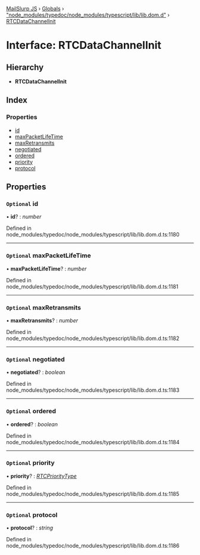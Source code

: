 [MailSlurp JS](../README.md) › [Globals](../globals.md) › ["node_modules/typedoc/node_modules/typescript/lib/lib.dom.d"](../modules/_node_modules_typedoc_node_modules_typescript_lib_lib_dom_d_.md) › [RTCDataChannelInit](_node_modules_typedoc_node_modules_typescript_lib_lib_dom_d_.rtcdatachannelinit.md)

# Interface: RTCDataChannelInit

## Hierarchy

* **RTCDataChannelInit**

## Index

### Properties

* [id](_node_modules_typedoc_node_modules_typescript_lib_lib_dom_d_.rtcdatachannelinit.md#optional-id)
* [maxPacketLifeTime](_node_modules_typedoc_node_modules_typescript_lib_lib_dom_d_.rtcdatachannelinit.md#optional-maxpacketlifetime)
* [maxRetransmits](_node_modules_typedoc_node_modules_typescript_lib_lib_dom_d_.rtcdatachannelinit.md#optional-maxretransmits)
* [negotiated](_node_modules_typedoc_node_modules_typescript_lib_lib_dom_d_.rtcdatachannelinit.md#optional-negotiated)
* [ordered](_node_modules_typedoc_node_modules_typescript_lib_lib_dom_d_.rtcdatachannelinit.md#optional-ordered)
* [priority](_node_modules_typedoc_node_modules_typescript_lib_lib_dom_d_.rtcdatachannelinit.md#optional-priority)
* [protocol](_node_modules_typedoc_node_modules_typescript_lib_lib_dom_d_.rtcdatachannelinit.md#optional-protocol)

## Properties

### `Optional` id

• **id**? : *number*

Defined in node_modules/typedoc/node_modules/typescript/lib/lib.dom.d.ts:1180

___

### `Optional` maxPacketLifeTime

• **maxPacketLifeTime**? : *number*

Defined in node_modules/typedoc/node_modules/typescript/lib/lib.dom.d.ts:1181

___

### `Optional` maxRetransmits

• **maxRetransmits**? : *number*

Defined in node_modules/typedoc/node_modules/typescript/lib/lib.dom.d.ts:1182

___

### `Optional` negotiated

• **negotiated**? : *boolean*

Defined in node_modules/typedoc/node_modules/typescript/lib/lib.dom.d.ts:1183

___

### `Optional` ordered

• **ordered**? : *boolean*

Defined in node_modules/typedoc/node_modules/typescript/lib/lib.dom.d.ts:1184

___

### `Optional` priority

• **priority**? : *[RTCPriorityType](../modules/_node_modules_typedoc_node_modules_typescript_lib_lib_dom_d_.md#rtcprioritytype)*

Defined in node_modules/typedoc/node_modules/typescript/lib/lib.dom.d.ts:1185

___

### `Optional` protocol

• **protocol**? : *string*

Defined in node_modules/typedoc/node_modules/typescript/lib/lib.dom.d.ts:1186
